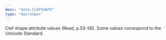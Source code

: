 ```yaml
---
desc: "data.CLEFSHAPE"
type: "macroSpec"
---
```


Clef shape attribute values (Read, p.53-56). Some values correspond to the Unicode
Standard.